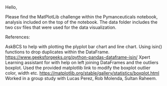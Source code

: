 Hello,

Please find the MatPlotLib challenge within the Pymanceuticals notebook, analysis included on the top of the notebook. The data folder includes the two csv files that were used for the data visualization.

References:

AskBCS to help with plotting the plyplot bar chart and line chart.
Using isin() functions to drop duplicates within the DataFrame. https://www.geeksforgeeks.org/python-pandas-dataframe-isin/
Xpert Learning assistant for with help on left joining DataFrames and the outliers boxplot.
Used the provided matplotlib link to modify the boxplot outlier color, width etc. https://matplotlib.org/stable/gallery/statistics/boxplot.html
Worked in a group study with Lucas Perez, Rob Molenda, Sultan Raheem.
